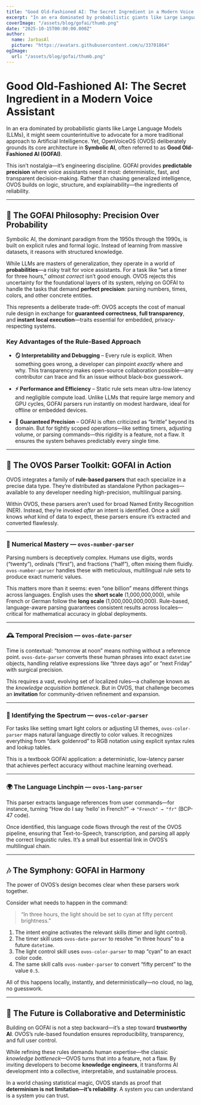 ```yaml
---
title: "Good Old-Fashioned AI: The Secret Ingredient in a Modern Voice Assistant"
excerpt: "In an era dominated by probabilistic giants like Large Language Models (LLMs), it might seem counterintuitive to advocate for a more traditional approach to Artificial Intelligence."
coverImage: "/assets/blog/gofai/thumb.png"
date: "2025-10-15T00:00:00.000Z"
author:
  name: JarbasAl
  picture: "https://avatars.githubusercontent.com/u/33701864"
ogImage:
  url: "/assets/blog/gofai/thumb.png"
---
```


# Good Old-Fashioned AI: The Secret Ingredient in a Modern Voice Assistant

In an era dominated by probabilistic giants like Large Language Models (LLMs), it might seem counterintuitive to advocate for a more traditional approach to Artificial Intelligence. Yet, OpenVoiceOS (OVOS) deliberately grounds its core architecture in **Symbolic AI**, often referred to as **Good Old-Fashioned AI (GOFAI)**.

This isn’t nostalgia—it’s engineering discipline. GOFAI provides **predictable precision** where voice assistants need it most: deterministic, fast, and transparent decision-making. Rather than chasing generalized intelligence, OVOS builds on logic, structure, and explainability—the ingredients of reliability.

---

## 🎯 The GOFAI Philosophy: Precision Over Probability

Symbolic AI, the dominant paradigm from the 1950s through the 1990s, is built on explicit rules and formal logic. Instead of learning from massive datasets, it reasons with structured knowledge.

While LLMs are masters of generalization, they operate in a world of **probabilities**—a risky trait for voice assistants. For a task like “set a timer for three hours,” *almost correct* isn’t good enough. OVOS rejects this uncertainty for the foundational layers of its system, relying on GOFAI to handle the tasks that demand **perfect precision**: parsing numbers, times, colors, and other concrete entities.

This represents a deliberate trade-off: OVOS accepts the cost of manual rule design in exchange for **guaranteed correctness**, **full transparency**, and **instant local execution**—traits essential for embedded, privacy-respecting systems.

### Key Advantages of the Rule-Based Approach

* **🪞 Interpretability and Debugging** – Every rule is explicit. When something goes wrong, a developer can pinpoint *exactly* where and why. This transparency makes open-source collaboration possible—any contributor can trace and fix an issue without black-box guesswork.

* **⚡ Performance and Efficiency** – Static rule sets mean ultra-low latency and negligible compute load. Unlike LLMs that require large memory and GPU cycles, GOFAI parsers run instantly on modest hardware, ideal for offline or embedded devices.

* **🎯 Guaranteed Precision** – GOFAI is often criticized as “brittle” beyond its domain. But for tightly scoped operations—like setting timers, adjusting volume, or parsing commands—this rigidity is a feature, not a flaw. It ensures the system behaves predictably every single time.

---

## 🧩 The OVOS Parser Toolkit: GOFAI in Action

OVOS integrates a family of **rule-based parsers** that each specialize in a precise data type. They’re distributed as standalone Python packages—available to any developer needing high-precision, multilingual parsing.

Within OVOS, these parsers aren’t used for broad Named Entity Recognition (NER). Instead, they’re invoked *after* an intent is identified. Once a skill knows *what* kind of data to expect, these parsers ensure it’s extracted and converted flawlessly.

---

### 🔢 Numerical Mastery — `ovos-number-parser`

Parsing numbers is deceptively complex. Humans use digits, words (“twenty”), ordinals (“first”), and fractions (“half”), often mixing them fluidly.
`ovos-number-parser` handles these with meticulous, multilingual rule sets to produce exact numeric values.

This matters more than it seems: even “one billion” means different things across languages. English uses the **short scale** (1,000,000,000), while French or German follow the **long scale** (1,000,000,000,000). Rule-based, language-aware parsing guarantees consistent results across locales—critical for mathematical accuracy in global deployments.

---

### 🕰️ Temporal Precision — `ovos-date-parser`

Time is contextual: “tomorrow at noon” means nothing without a reference point.
`ovos-date-parser` converts these human phrases into exact `datetime` objects, handling relative expressions like “three days ago” or “next Friday” with surgical precision.

This requires a vast, evolving set of localized rules—a challenge known as the *knowledge acquisition bottleneck*. But in OVOS, that challenge becomes an **invitation** for community-driven refinement and expansion.

---

### 🎨 Identifying the Spectrum — `ovos-color-parser`

For tasks like setting smart light colors or adjusting UI themes, `ovos-color-parser` maps natural language directly to color values.
It recognizes everything from “dark goldenrod” to RGB notation using explicit syntax rules and lookup tables.

This is a textbook GOFAI application: a deterministic, low-latency parser that achieves perfect accuracy without machine learning overhead.

---

### 🌍 The Language Linchpin — `ovos-lang-parser`

This parser extracts language references from user commands—for instance, turning
“How do I say ‘hello’ in French?” → `"French" → "fr"` (BCP-47 code).

Once identified, this language code flows through the rest of the OVOS pipeline, ensuring that Text-to-Speech, transcription, and parsing all apply the correct linguistic rules. It’s a small but essential link in OVOS’s multilingual chain.

---

## 🎶 The Symphony: GOFAI in Harmony

The power of OVOS’s design becomes clear when these parsers work together.

Consider what needs to happen in the command:

> “In three hours, the light should be set to cyan at fifty percent brightness.”

1. The intent engine activates the relevant skills (timer and light control).
2. The timer skill uses `ovos-date-parser` to resolve “in three hours” to a future `datetime`.
3. The light control skill uses `ovos-color-parser` to map “cyan” to an exact color code.
4. The same skill calls `ovos-number-parser` to convert “fifty percent” to the value `0.5`.

All of this happens locally, instantly, and deterministically—no cloud, no lag, no guesswork.

---

## 🌱 The Future is Collaborative and Deterministic

Building on GOFAI is not a step backward—it’s a step toward **trustworthy AI**. OVOS’s rule-based foundation ensures reproducibility, transparency, and full user control.

While refining these rules demands human expertise—the classic *knowledge bottleneck*—OVOS turns that into a feature, not a flaw. By inviting developers to become **knowledge engineers**, it transforms AI development into a collective, interpretable, and sustainable process.

In a world chasing statistical magic, OVOS stands as proof that **determinism is not limitation—it’s reliability**.
A system you can understand is a system you can trust.

